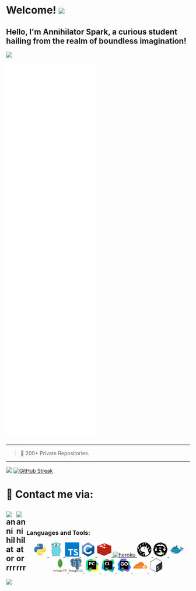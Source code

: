 # Welcome! <img src="https://raw.githubusercontent.com/MartinHeinz/MartinHeinz/master/wave.gif" width="40px">

## Hello, I'm Annihilator Spark, a curious student hailing from the realm of boundless imagination!

<img src="https://octocat-generator-assets.githubusercontent.com/my-octocat-1609274174641.png" width="495px">

<br/>

![Metrics](/github-metrics.svg) <br/>

---
> 🔑 200+ Private Repositories.
---

![](https://github-readme-activity-graph.vercel.app/graph?username=annihilatorrrr&bg_color=1c1917&color=ffffff&line=0891b2&point=ffffff&area_color=1c1917&area=true&hide_border=true&custom_title=GitHub%20Commits%20Graph&theme=chartreuse-dark)
[![GitHub Streak](https://streak-stats.demolab.com?user=annihilatorrrr&theme=ads-juicy-fresh&hide_border=true&date_format=j%20M%5B%20Y%5D)](https://git.io/streak-stats)

# 🔗 Contact me via:
<a href="https://telegram.me/annihilatorrrr"><img align="left" alt="annihilatorrrr" width="28px" src="https://telegram.org/img/t_logo.png?1" /></a> 
<a href="mailto:tanmoyomg7@gmail.com"><img align="left" alt="annihilatorrrr" width="28px" src="https://ssl.gstatic.com/ui/v1/icons/mail/rfr/gmail.ico" /></a>
</br>
---

<h3 align="left">Languages and Tools:</h3>
<p align="center">
    <a href="https://www.python.org" target="_blank"> <img src="https://raw.githubusercontent.com/devicons/devicon/develop/icons/python/python-original.svg" alt="python" width="40" height="40"/> </a>
    <a href="https://github.com/" target="_blank"> <img src="https://raw.githubusercontent.com/devicons/devicon/develop/icons/go/go-original.svg" alt="Go" width="40" height="40"/> </a>
    <a href="https://github.com/" target="_blank"> <img src="https://raw.githubusercontent.com/devicons/devicon/develop/icons/typescript/typescript-original.svg" alt="Typescript" width="40" height="40"/> </a>
    <a href="https://en.wikipedia.org/wiki/C_(programming_language)" target="_blank"> <img src="https://raw.githubusercontent.com/devicons/devicon/develop/icons/c/c-original.svg" alt="C" width="40" height="40"/> </a>
    <a href="https://redis.io/" target="_blank"> <img src="https://raw.githubusercontent.com/devicons/devicon/develop/icons/redis/redis-original.svg" alt="Redis" width="40" height="40"/> </a>
    <a href="https://heroku.com" target="_blank"> <img src="https://www.vectorlogo.zone/logos/heroku/heroku-icon.svg" alt="heroku" width="40" height="40"/> </a>
    <a href="https://deno.land" target="_blank"> <img src="https://raw.githubusercontent.com/devicons/devicon/develop/icons/denojs/denojs-original.svg" alt="deno" width="40" height="40"/> </a>
    <a href="https://www.rust-lang.org/" target="_blank"> <img src="https://raw.githubusercontent.com/devicons/devicon/develop/icons/rust/rust-original.svg" alt="Rust" width="40" height="40"/> </a>
    <a href="https://docker.com" target="_blank"> <img src="https://github.com/devicons/devicon/raw/develop/icons/docker/docker-original.svg" alt="docker" width="40" height="40"/> </a>
    <a href="https://www.mongodb.com/" target="_blank"> <img src="https://raw.githubusercontent.com/devicons/devicon/develop/icons/mongodb/mongodb-original-wordmark.svg" alt="mongodb" width="40" height="40"/> </a>
    <a href="https://www.postgresql.org" target="_blank"> <img src="https://raw.githubusercontent.com/devicons/devicon/develop/icons/postgresql/postgresql-original-wordmark.svg" alt="postgresql" width="40" height="40"/> </a>
    <a href="https://www.jetbrains.com/pycharm/" target="_blank"> <img src="https://raw.githubusercontent.com/devicons/devicon/develop/icons/pycharm/pycharm-original.svg" alt="Pycharm" width="40" height="40"/> </a>
    <a href="https://www.jetbrains.com/clion/" target="_blank"> <img src="https://raw.githubusercontent.com/devicons/devicon/develop/icons/clion/clion-original.svg" alt="Clion" width="40" height="40"/> </a>
    <a href="https://www.jetbrains.com/goland/" target="_blank"> <img src="https://raw.githubusercontent.com/devicons/devicon/develop/icons/goland/goland-original.svg" alt="Goland" width="40" height="40"/> </a>
    <a href="https://www.cloudflare.com/" target="_blank"> <img src="https://raw.githubusercontent.com/devicons/devicon/develop/icons/cloudflare/cloudflare-original.svg" alt="Goland" width="40" height="40"/> </a>
    <a href="https://www.gnu.org/software/bash/" target="_blank"> <img src="https://raw.githubusercontent.com/devicons/devicon/develop/icons/bash/bash-original.svg" alt="Goland" width="40" height="40"/> </a>
</p>

[![](https://visitcount.itsvg.in/api?id=annihilatorrrr&label=Visits&color=12&icon=6&pretty=false)](https://visitcount.itsvg.in)
